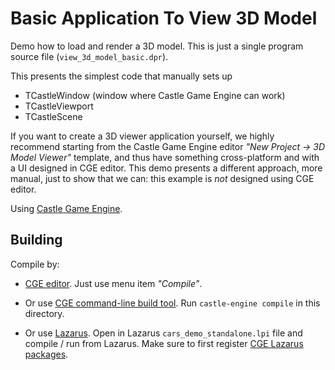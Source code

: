 # Basic Application To View 3D Model

Demo how to load and render a 3D model. This is just a single program source file (`view_3d_model_basic.dpr`).

This presents the simplest code that manually sets up

- TCastleWindow (window where Castle Game Engine can work)
- TCastleViewport
- TCastleScene

If you want to create a 3D viewer application yourself, we highly recommend starting from the Castle Game Engine editor _"New Project -> 3D Model Viewer"_ template, and thus have something cross-platform and with a UI designed in CGE editor. This demo presents a different approach, more manual, just to show that we can: this example is *not* designed using CGE editor.

Using [Castle Game Engine](https://castle-engine.io/).

## Building

Compile by:

- [CGE editor](https://castle-engine.io/manual_editor.php). Just use menu item _"Compile"_.

- Or use [CGE command-line build tool](https://castle-engine.io/build_tool). Run `castle-engine compile` in this directory.

- Or use [Lazarus](https://www.lazarus-ide.org/). Open in Lazarus `cars_demo_standalone.lpi` file and compile / run from Lazarus. Make sure to first register [CGE Lazarus packages](https://castle-engine.io/lazarus).
